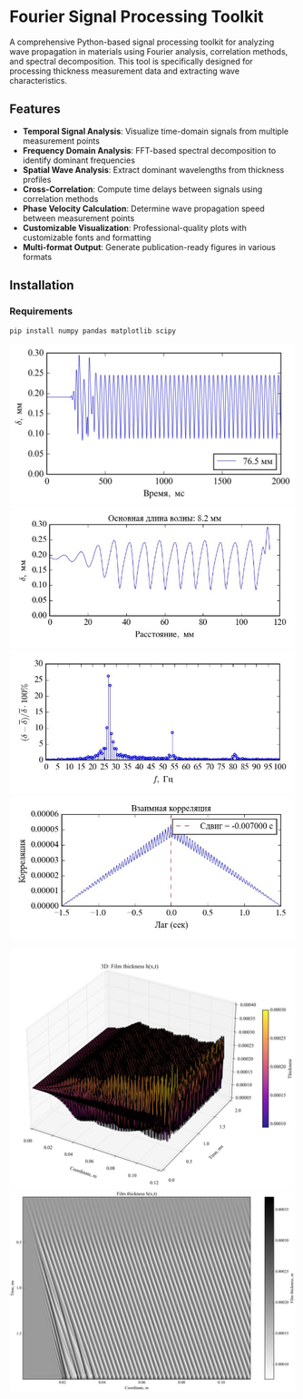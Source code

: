 # Fourier Signal Processing Toolkit

A comprehensive Python-based signal processing toolkit for analyzing wave propagation in materials using Fourier analysis, correlation methods, and spectral decomposition. This tool is specifically designed for processing thickness measurement data and extracting wave characteristics.

## Features

- **Temporal Signal Analysis**: Visualize time-domain signals from multiple measurement points
- **Frequency Domain Analysis**: FFT-based spectral decomposition to identify dominant frequencies
- **Spatial Wave Analysis**: Extract dominant wavelengths from thickness profiles
- **Cross-Correlation**: Compute time delays between signals using correlation methods
- **Phase Velocity Calculation**: Determine wave propagation speed between measurement points
- **Customizable Visualization**: Professional-quality plots with customizable fonts and formatting
- **Multi-format Output**: Generate publication-ready figures in various formats

## Installation

### Requirements
```bash
pip install numpy pandas matplotlib scipy
```
![1](https://github.com/UlyanaGru/Fourier/blob/master/figout/timesignal_.jpg)
![2](https://github.com/UlyanaGru/Fourier/blob/master/figout/xsignal_.jpg)
![3](https://github.com/UlyanaGru/Fourier/blob/master/figout/freq_.jpg)
![4](https://github.com/UlyanaGru/Fourier/blob/master/figout/corr_.jpg)

![5](https://github.com/UlyanaGru/Fourier/blob/master/figout/3Dsurf.png)
![6](https://github.com/UlyanaGru/Fourier/blob/master/figout/2D_film_thickness.png)